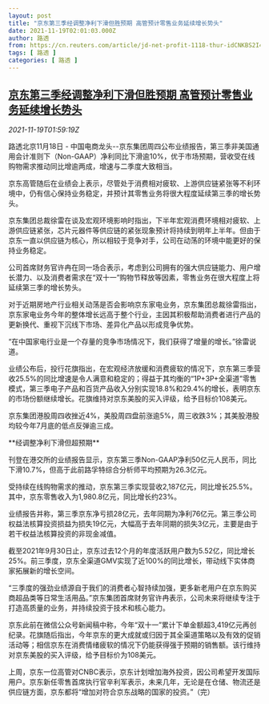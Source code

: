 ```yaml
---
layout: post
title: "京东第三季经调整净利下滑但胜预期 高管预计零售业务延续增长势头"
date: 2021-11-19T02:01:03.000Z
author: 路透
from: https://cn.reuters.com/article/jd-net-profit-1118-thur-idCNKBS2I404W
tags: [ 路透 ]
categories: [ 路透 ]
---
```

<!--1637287263000-->
[京东第三季经调整净利下滑但胜预期 高管预计零售业务延续增长势头](https://cn.reuters.com/article/jd-net-profit-1118-thur-idCNKBS2I404W)
------

<div>
<div><i>2021-11-19T01:59:19Z</i></div><p>路透北京11月18日 - 中国电商龙头--京东集团周四公布业绩报告，第三季非美国通用会计准则下（Non-GAAP）净利同比下滑逾10%，优于市场预期，营收受在线购物需求推动同比增逾两成，增速与二季度大致相当。</p><p>京东高管随后在业绩会上表示，尽管处于消费相对疲软、上游供应链紧张等不利环境中，仍有信心保持业务稳定，并预计其零售业务将很大程度延续第三季的增长势头。</p><p>京东集团总裁徐雷在谈及宏观环境影响时指出，下半年宏观消费环境相对疲软、上游供应链紧张，芯片元器件等供应链的紧张现象预计将持续到明年上半年。但由于京东一直以供应链为核心，所以相较于竞争对手，公司在动荡的环境中能更好的保持业务稳定。</p><p>公司首席财务官许冉在同一场合表示，考虑到公司拥有的强大供应链能力、用户增长潜力、以及消费者需求在“双十一”购物节释放等因素，零售业务在很大程度上将延续第三季的增长势头。</p><p>对于近期房地产行业相关动荡是否会影响京东家电业务，京东集团总裁徐雷指出，京东家电业务今年的整体增长远高于整个行业，主因其积极帮助消费者进行产品的更新换代、重视下沉线下市场、差异化产品以形成竞争优势。</p><p>“在中国家电行业是一个存量的竞争市场情况下，我们获得了增量的增长。”徐雷说道。</p><p>业绩公布后，投行花旗指出，在宏观经济放缓和消费疲软的情况下，京东第三季营收25.5%的同比增速是令人满意和稳定的；得益于其均衡的“1P+3P+全渠道”零售模式，第三季电子产品和百货产品收入分别实现18.8%和29.4%的增长，表明京东的市场份额继续增长。花旗维持对京东美股的买入评级，给予目标价108美元。</p><p>京东集团港股周四收挫近4%，美股周四盘前涨逾5%，周三收跌3%；其美股港股均较今年7月底的低点反弹逾三成。</p><p>**经调整净利下滑但超预期**</p><p>刊登在港交所的业绩报告显示，京东第三季Non-GAAP净利50亿元人民币，同比下滑10.7%，但高于此前路孚特综合分析师平均预期为26.3亿元。</p><p>受持续在线购物需求的推动，京东第三季实现营收2,187亿元，同比增长25.5%。其中，京东零售收入为1,980.8亿元，同比增长约23%。</p><p>业绩报告并称，第三季京东净亏损28亿元，去年同期为净利76亿元。第三季公司权益法核算投资损益为损失19亿元，大幅高于去年同期的损失3亿元，主要是由于若干权益法核算投资的非现金减值。</p><p>截至2021年9月30日止，京东过去12个月的年度活跃用户数为5.52亿，同比增长25%。前三季度，京东全渠道GMV实现了近100%的同比增长，带动线下实体商家拓展新的增长空间。</p><p>“三季度的强劲业绩源自于我们的消费者心智持续加强，更多新老用户在京东购买商超品类等日常生活用品。”京东集团首席财务官许冉表示，公司未来将继续专注于打造高质量的业务，并持续投资于技术和核心能力。</p><p>京东此前在微信公众号新闻稿中称，今年“双十一”累计下单金额超3,419亿元再创纪录。花旗随后指出，今年京东的更大成就或归因于其全渠道策略以及有效的促销活动等；相信京东在消费情绪疲软的情况下仍能获得强于预期的销售额。该行维持对京东美股的买入评级，给予目标价为108美元。</p><p>上周，京东一位高管对CNBC表示，京东计划增加海外投资，因公司希望开发国际用户。京东新任零售首席执行官辛利军表示，未来几年，无论是在仓储、物流还是供应链方面，京东都将“增加对符合京东战略的国家的投资。”（完）</p>
</div>
